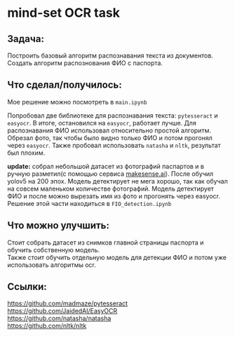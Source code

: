 # mind-set OCR task
## Задача:
Построить базовый алгоритм распознавания текста из документов. Создать алгоритм распознования ФИО с паспорта.  
## Что сделал/получилось:
Мое решение можно посмотреть в ```main.ipynb```  
  
Попробовал две библиотеке для распознавания текста: ```pytesseract``` и ```easyocr```. В итоге, остановился на ```easyocr```, работает лучше.
Для распознавания ФИО использовал относительно простой алгоритм. Обрезал фото, так чтобы было видно только ФИО и потом прогонял через ```easyocr```.
Также пробовал использовать ```natasha``` и ```nltk```, результат был плохим.  
  
**update:** собрал небольшой датасет из фотографий паспартов и в ручную разметил(с помощью сервиса [makesense.ai](https://www.makesense.ai/)). После обучил yolov5 на 200 эпох. Модель детектирует не мега хорошо, так как обучал на совсем маленьком количестве фотографий. Модель детектирует ФИО и после можно вырезать имя из фото и прогонять через easyocr. Решение этой части находиться в ```FIO_detection.ipynb```
## Что можно улучшить:
Стоит собрать датасет из снимков главной страницы паспорта и обучить собственную модель.  
Также стоит обучить отдельную модель для детекции ФИО и потом уже использовать алгоритмы ocr.
## Ссылки:
https://github.com/madmaze/pytesseract  
https://github.com/JaidedAI/EasyOCR  
https://github.com/natasha/natasha  
https://github.com/nltk/nltk
